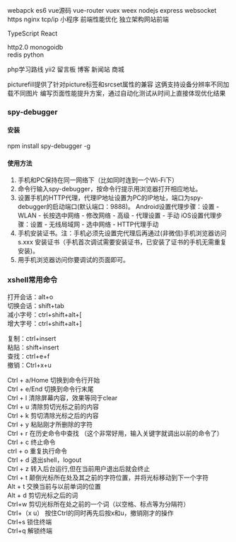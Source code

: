 webapck es6 
vue源码 vue-router vuex weex 
nodejs express
websocket  https nginx  tcp/ip 小程序
前端性能优化 独立架构网站前端

TypeScript
React





http2.0 monogoidb  
redis
python

php学习路线
yii2
留言板 博客 新闻站 商城








picturefill提供了针对picture标签和srcset属性的兼容 这俩支持设备分辨率不同加载不同图片
编写页面性能提升方案，通过自动化测试从时间上直接体现优化结果





### spy-debugger
#### 安装
npm install spy-debugger -g  
#### 使用方法

1. 手机和PC保持在同一网络下（比如同时连到一个Wi-Fi下）
2. 命令行输入spy-debugger，按命令行提示用浏览器打开相应地址。
3. 设置手机的HTTP代理，代理IP地址设置为PC的IP地址，端口为spy-debugger的启动端口(默认端口：9888)。
Android设置代理步骤：设置 - WLAN - 长按选中网络 - 修改网络 - 高级 - 代理设置 - 手动
iOS设置代理步骤：设置 - 无线局域网 - 选中网络 - HTTP代理手动
4. 手机安装证书。注：手机必须先设置完代理后再通过(非微信)手机浏览器访问s.xxx 安装证书（手机首次调试需要安装证书，已安装了证书的手机无需重复安装)。
5. 用手机浏览器访问你要调试的页面即可。 


### xshell常用命令
打开会话：alt+o  
切换会话：shift+tab  
减小字号：ctrl+shift+alt+[  
增大字号：ctrl+shift+alt+]  

复制：ctrl+insert  
粘贴：shift+insert  
查找：ctrl+e+f  
撤销：Ctrl+x+u  

Ctrl + a/Home 切换到命令行开始  
Ctrl + e/End 切换到命令行末尾  
Ctrl + l 清除屏幕内容，效果等同于clear  
Ctrl + u 清除剪切光标之前的内容  
Ctrl + k 剪切清除光标之后的内容  
Ctrl + y 粘贴刚才所删除的字符  
Ctrl + r 在历史命令中查找 （这个非常好用，输入关键字就调出以前的命令了）  
Ctrl + c 终止命令  
ctrl + o 重复执行命令  
Ctrl + d 退出shell，logout  
Ctrl + z 转入后台运行,但在当前用户退出后就会终止  
Ctrl + t 颠倒光标所在处及其之前的字符位置，并将光标移动到下一个字符  
Alt + t 交换当前与以前单词的位置  
Alt + d 剪切光标之后的词  
Ctrl+w 剪切光标所在处之前的一个词（以空格、标点等为分隔符）  
Ctrl+（x u） 按住Ctrl的同时再先后按x和u，撤销刚才的操作  
Ctrl+s 锁住终端  
Ctrl+q 解锁终端 